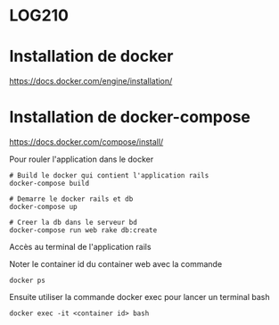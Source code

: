 # LOG210

# Installation de docker
https://docs.docker.com/engine/installation/

# Installation de docker-compose
https://docs.docker.com/compose/install/

Pour rouler l'application dans le docker

```
# Build le docker qui contient l'application rails
docker-compose build

# Demarre le docker rails et db
docker-compose up

# Creer la db dans le serveur bd
docker-compose run web rake db:create
```

Accès au terminal de l'application rails


Noter le container id du container web avec la commande
```
docker ps
```

Ensuite utiliser la commande docker exec pour lancer un terminal bash
```
docker exec -it <container id> bash
```
